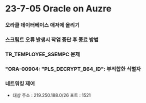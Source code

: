 # 23-7-05 Oracle on Auzre

### 오라클 데이터베이스 애저에 올리기

### 스크립트 오류 발생시 작업 중단 후 종료 방법

### TR_TEMPLOYEE_SSEMPC 문제

### "ORA-00904: "PLS_DECRYPT_B64_ID": 부적합한 식별자

### 네트워킹 제어

- 대상 주소 : 219.250.188.0/26 포트 : 1521
